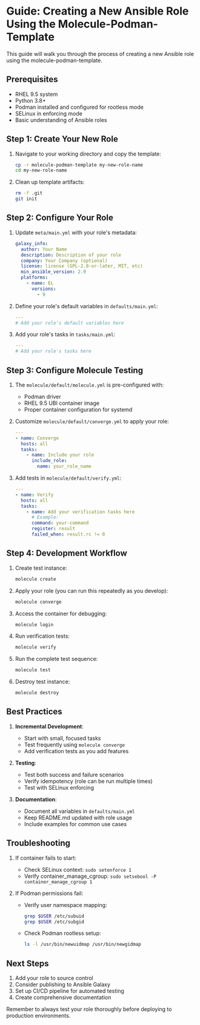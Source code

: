 # Guide: Creating a New Ansible Role Using the Molecule-Podman-Template

This guide will walk you through the process of creating a new Ansible role using the molecule-podman-template.

## Prerequisites

- RHEL 9.5 system
- Python 3.8+
- Podman installed and configured for rootless mode
- SELinux in enforcing mode
- Basic understanding of Ansible roles

## Step 1: Create Your New Role

1. Navigate to your working directory and copy the template:
   ```bash
   cp -r molecule-podman-template my-new-role-name
   cd my-new-role-name
   ```

2. Clean up template artifacts:
   ```bash
   rm -f .git
   git init
   ```

## Step 2: Configure Your Role

1. Update `meta/main.yml` with your role's metadata:
   ```yaml
   galaxy_info:
     author: Your Name
     description: Description of your role
     company: Your Company (optional)
     license: license (GPL-2.0-or-later, MIT, etc)
     min_ansible_version: 2.9
     platforms:
       - name: EL
         versions:
           - 9
   ```

2. Define your role's default variables in `defaults/main.yml`:
   ```yaml
   ---
   # Add your role's default variables here
   ```

3. Add your role's tasks in `tasks/main.yml`:
   ```yaml
   ---
   # Add your role's tasks here
   ```

## Step 3: Configure Molecule Testing

1. The `molecule/default/molecule.yml` is pre-configured with:
   - Podman driver
   - RHEL 9.5 UBI container image
   - Proper container configuration for systemd

2. Customize `molecule/default/converge.yml` to apply your role:
   ```yaml
   ---
   - name: Converge
     hosts: all
     tasks:
       - name: Include your role
         include_role:
           name: your_role_name
   ```

3. Add tests in `molecule/default/verify.yml`:
   ```yaml
   ---
   - name: Verify
     hosts: all
     tasks:
       - name: Add your verification tasks here
         # Example:
         command: your-command
         register: result
         failed_when: result.rc != 0
   ```

## Step 4: Development Workflow

1. Create test instance:
   ```bash
   molecule create
   ```

2. Apply your role (you can run this repeatedly as you develop):
   ```bash
   molecule converge
   ```

3. Access the container for debugging:
   ```bash
   molecule login
   ```

4. Run verification tests:
   ```bash
   molecule verify
   ```

5. Run the complete test sequence:
   ```bash
   molecule test
   ```

6. Destroy test instance:
   ```bash
   molecule destroy
   ```

## Best Practices

1. **Incremental Development**:
   - Start with small, focused tasks
   - Test frequently using `molecule converge`
   - Add verification tests as you add features

2. **Testing**:
   - Test both success and failure scenarios
   - Verify idempotency (role can be run multiple times)
   - Test with SELinux enforcing

3. **Documentation**:
   - Document all variables in `defaults/main.yml`
   - Keep README.md updated with role usage
   - Include examples for common use cases

## Troubleshooting

1. If container fails to start:
   - Check SELinux context: `sudo setenforce 1`
   - Verify container_manage_cgroup: `sudo setsebool -P container_manage_cgroup 1`

2. If Podman permissions fail:
   - Verify user namespace mapping:
     ```bash
     grep $USER /etc/subuid
     grep $USER /etc/subgid
     ```
   - Check Podman rootless setup:
     ```bash
     ls -l /usr/bin/newuidmap /usr/bin/newgidmap
     ```

## Next Steps

1. Add your role to source control
2. Consider publishing to Ansible Galaxy
3. Set up CI/CD pipeline for automated testing
4. Create comprehensive documentation

Remember to always test your role thoroughly before deploying to production environments.
